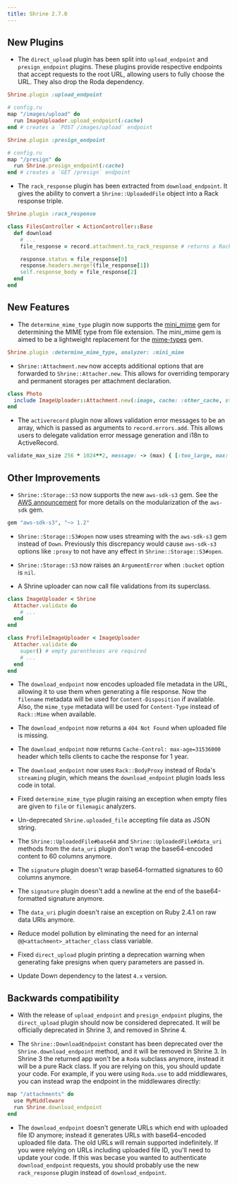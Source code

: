 ```yaml
---
title: Shrine 2.7.0
---
```


## New Plugins

* The `direct_upload` plugin has been split into `upload_endpoint` and
  `presign_endpoint` plugins. These plugins provide respective endpoints that
  accept requests to the root URL, allowing users to fully choose the URL. They
  also drop the Roda dependency.

```rb
Shrine.plugin :upload_endpoint

# config.ru
map "/images/upload" do
  run ImageUploader.upload_endpoint(:cache)
end # creates a `POST /images/upload` endpoint
```

```rb
Shrine.plugin :presign_endpoint

# config.ru
map "/presign" do
  run Shrine.presign_endpoint(:cache)
end # creates a `GET /presign` endpoint
```

* The `rack_response` plugin has been extracted from `download_endpoint`. It
  gives the ability to convert a `Shrine::UploadedFile` object into a Rack
  response triple.

```rb
Shrine.plugin :rack_response
```
```rb
class FilesController < ActionController::Base
  def download
    # ...
    file_response = record.attachment.to_rack_response # returns a Rack response triple

    response.status = file_response[0]
    response.headers.merge!(file_response[1])
    self.response_body = file_response[2]
  end
end
```

## New Features

* The `determine_mime_type` plugin now supports the [mini_mime] gem for
  determining the MIME type from file extension. The mini_mime gem is aimed to
  be a lightweight replacement for the [mime-types] gem.

```rb
Shrine.plugin :determine_mime_type, analyzer: :mini_mime
```

* `Shrine::Attachment.new` now accepts additional options that are forwarded to
  `Shrine::Attacher.new`. This allows for overriding temporary and permanent
  storages per attachment declaration.

```rb
class Photo
  include ImageUploader::Attachment.new(:image, cache: :other_cache, store: :other_store)
end
```

* The `activerecord` plugin now allows validation error messages to be an
  array, which is passed as arguments to `record.errors.add`. This allows users
  to delegate validation error message generation and i18n to ActiveRecord.

```rb
validate_max_size 256 * 1024**2, message: -> (max) { [:too_large, max: max] }
```

## Other Improvements

* `Shrine::Storage::S3` now supports the new `aws-sdk-s3` gem. See the [AWS
  announcement] for more details on the modularization of the `aws-sdk` gem.

```rb
gem "aws-sdk-s3", "~> 1.2"
```

* `Shrine::Storage::S3#open` now uses streaming with the `aws-sdk-s3` gem
  instead of `Down`. Previously this discrepancy would cause `aws-sdk-s3`
  options like `:proxy` to not have any effect in `Shrine::Storage::S3#open`.

* `Shrine::Storage::S3` now raises an `ArgumentError` when `:bucket` option is
  `nil`.

* A Shrine uploader can now call file validations from its superclass.

```rb
class ImageUploader < Shrine
  Attacher.validate do
    # ...
  end
end
```

```rb
class ProfileImageUploader < ImageUploader
  Attacher.validate do
    super() # empty parentheses are required
    # ...
  end
end
```

* The `download_endpoint` now encodes uploaded file metadata in the URL,
  allowing it to use them when generating a file response. Now the `filename`
  metadata will be used for `Content-Disposition` if available. Also, the
  `mime_type` metadata will be used for `Content-Type` instead of `Rack::Mime`
  when available.

* The `download_endpoint` now returns a `404 Not Found` when uploaded file is
  missing.

* The `download_endpoint` now returns `Cache-Control: max-age=31536000` header
  which tells clients to cache the response for 1 year.

* The `download_endpoint` now uses `Rack::BodyProxy` instead of Roda's
  `streaming` plugin, which means the `download_endpoint` plugin loads less
  code in total.

* Fixed `determine_mime_type` plugin raising an exception when empty files are
  given to `file` or `filemagic` analyzers.

* Un-deprecated `Shrine.uploaded_file` accepting file data as JSON string.

* The `Shrine::UploadedFile#base64` and `Shrine::UploadedFile#data_uri` methods
  from the `data_uri` plugin don't wrap the base64-encoded content to 60
  columns anymore.

* The `signature` plugin doesn't wrap base64-formatted signatures to 60 columns
  anymore.

* The `signature` plugin doesn't add a newline at the end of the base64-formatted
  signature anymore.

* The `data_uri` plugin doesn't raise an exception on Ruby 2.4.1 on raw data URIs
  anymore.

* Reduce model pollution by eliminating the need for an internal
  `@@<attachment>_attacher_class` class variable.

* Fixed `direct_upload` plugin printing a deprecation warning when generating
  fake presigns when query parameters are passed in.

* Update Down dependency to the latest `4.x` version.

## Backwards compatibility

* With the release of `upload_endpoint` and `presign_endpoint` plugins, the
  `direct_upload` plugin should now be considered deprecated. It will be
  officially deprecated in Shrine 3, and removed in Shrine 4.

* The `Shrine::DownloadEndpoint` constant has been deprecated over the
  `Shrine.download_endpoint` method, and it will be removed in Shrine 3. In
  Shrine 3 the returned app won't be a `Roda` subclass anymore, instead it will
  be a pure Rack class. If you are relying on this, you should update your code.
  For example, if you were using `Roda.use` to add middlewares, you can instead
  wrap the endpoint in the middlewares directly:

```rb
map "/attachments" do
  use MyMiddleware
  run Shrine.download_endpoint
end
```

* The `download_endpoint` doesn't generate URLs which end with uploaded file ID
  anymore; instead it generates URLs with base64-encoded uploaded file data.
  The old URLs will remain supported indefinitely. If you were relying on URLs
  including uploaded file ID, you'll need to update your code. If this was
  becase you wanted to authenticate `download_endpoint` requests, you should
  probably use the new `rack_response` plugin instead of `download_endpoint`.

[AWS announcement]: https://aws.amazon.com/blogs/developer/aws-sdk-for-ruby-modularization-version-3-2/
[mini_mime]: https://github.com/discourse/mini_mime
[mime-types]: https://github.com/mime-types/ruby-mime-types

